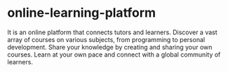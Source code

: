 # online-learning-platform
It is an online platform that connects tutors and learners. Discover a vast array of courses on various subjects, from programming to personal development. Share your knowledge by creating and sharing your own courses. Learn at your own pace and connect with a global community of learners.
